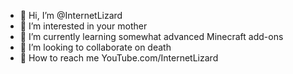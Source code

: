 - 🤡 Hi, I’m @InternetLizard
- 🤡 I’m interested in your mother
- 🤡 I’m currently learning somewhat advanced Minecraft add-ons
- 🤡 I’m looking to collaborate on death
- 🤡 How to reach me YouTube.com/InternetLizard 

<!---
InternetLizard/InternetLizard is a ✨ special ✨ repository because its `README.md` (this file) appears on your GitHub profile.
You can click the Preview link to take a look at your changes.
--->
